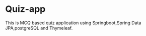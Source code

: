 # Quiz-app
This is MCQ based quiz application using Springboot,Spring Data JPA,postgreSQL and Thymeleaf.

